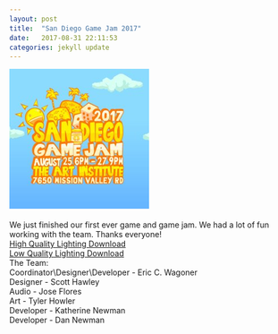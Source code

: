 ```yaml
---
layout: post
title:  "San Diego Game Jam 2017"
date:   2017-08-31 22:11:53
categories: jekyll update
---
```

[![San Diego Game Jam 2017](images/san-diego-game-jam-2017-art-institute-19.jpeg "San Diego Game Jam 2017")](http://itch.io/jam/sd2017)<br><br>
We just finished our first ever game and game jam. We had a lot of fun working with the team. Thanks everyone!<br>
[High Quality Lighting Download](invizier/invizier_high.zip)<br>
[Low Quality Lighting Download](invizier/invizier_low.zip)<br>
The Team:<br>
Coordinator\Designer\Developer - Eric C. Wagoner<br>
Designer - Scott Hawley<br>
Audio - Jose Flores<br>
Art - Tyler Howler<br>
Developer - Katherine Newman<br>
Developer - Dan Newman<br>


